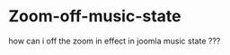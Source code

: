 Zoom-off-music-state
====================

how can i off the zoom in effect in joomla music state ???
